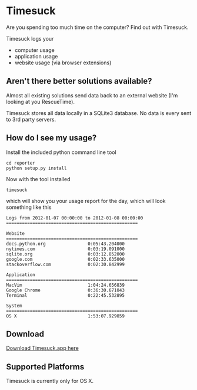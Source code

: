 # Timesuck 

Are you spending too much time on the computer? Find out with Timesuck. 

Timesuck logs your

- computer usage
- application usage
- website usage (via browser extensions)

## Aren't there better solutions available?

Almost all existing solutions send data back to an external website (I'm looking at you RescueTime). 

Timesuck stores all data locally in a SQLite3 database. No data is every sent to 3rd party servers.

## How do I see my usage?

Install the included python command line tool

    cd reporter
    python setup.py install

Now with the tool installed

    timesuck

which will show you your usage report for the day, which will look something like this

    Logs from 2012-01-07 00:00:00 to 2012-01-08 00:00:00
    ==================================================

    Website
    ==================================================
    docs.python.org                0:05:43.204000
    nytimes.com                    0:03:19.091000
    sqlite.org                     0:03:12.852000
    google.com                     0:02:33.635000
    stackoverflow.com              0:02:30.842999

    Application
    ==================================================
    MacVim                         1:04:24.656839
    Google Chrome                  0:36:30.671043
    Terminal                       0:22:45.532895

    System
    ==================================================
    OS X                           1:53:07.929059

## Download

[Download Timesuck.app here](http://dl.dropbox.com/u/40773/Timesuck.zip)

## Supported Platforms

Timesuck is currently only for OS X.

